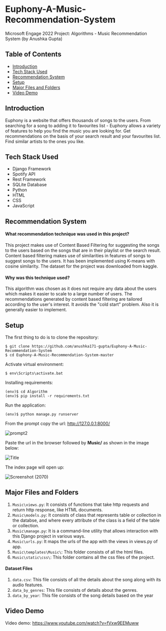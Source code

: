 # Euphony-A-Music-Recommendation-System
Microsoft Engage 2022 Project: Algorithms - Music Recommendation System (by Anushka Gupta)


## Table of Contents
- [Introduction](#introduction)
- [Tech Stack Used](#tech-stack-used)
- [Recommendation System](#recommendation-system)
- [Setup](#setup)
- [Major Files and Folders](#major-files-and-folders)
- [Video Demo](#video-demo)

## Introduction
Euphony is a website that offers thousands of songs to the users. From searching for a song to adding it to favourites list - Euphony allows a variety of features to help you find the music you are looking for. Get recommendations on the basis of your search result and your favourites list. Find similar artists to the ones you like.

## Tech Stack Used
- Django Framework
- Spotify API
- Rest Framework
- SQLite Database
- Python
- HTML
- CSS
- JavaScript

## Recommendation System
#### What recommendation technique was used in this project?
This project makes use of Content Based Filtering for suggesting the songs to the users based on the songs that are in their playlist or the search result. 
Content based filtering makes use of similarities in features of songs to suggest songs to the users. It has been implemented using K-means with cosine similarity. The dataset for the project was downloaded from kaggle.

#### Why was this technique used?
This algorithm was chosen as it does not require any data about the users which makes it easier to scale to a large number of users. The recommendations generated by content based filtering are tailored according to the user's interest. It avoids the "cold start" problem. Also it is generally easier to implement.

## Setup
The first thing to do is to clone the repository:
```
$ git clone https://github.com/anushka171-gupta/Euphony-A-Music-Recommendation-System
$ cd Euphony-A-Music-Recommendation-System-master
```
Activate virtual environment:
```
$ env\Scripts\activate.bat
```
Installing requirements:
```
(env)$ cd Algorithm
(env)$ pip install -r requirements.txt
```
Run the application:
```
(env)$ python manage.py runserver
```
From the prompt copy the url: http://127.0.0.1:8000/

![prompt2](https://user-images.githubusercontent.com/79011361/170816322-c5e60e87-d2bc-4afd-9bb5-a851037ec744.png)


Paste the url in the browser followed by **Music/** as shown in the image below:

![Title](https://user-images.githubusercontent.com/79011361/170816902-2dc154e3-2aed-4bcb-b044-35a74c5cd5be.png)

The index page will open up:

![Screenshot (2070)](https://user-images.githubusercontent.com/79011361/170816984-b36c3475-5ec1-4197-9e79-ec0845213553.png)

## Major Files and Folders
1. ```Music\views.py```: It consists of functions that take http requests and return http response, like HTML documents. 
2. ```Music\models.py```: It consists of class that represents table or collection in the databse, and where every attribute of the class is a field of the table or collection.
3. ```Music\manage.py```: It is a command-line utility that allows interaction with this Django project in various ways.
4. ```Music\urls.py```: It maps the urls of the app with the views in views.py of app.
5. ```Music\templates\Music\```: This folder consists of all the html files.
6. ```Music\static\css\```: This folder contains all the css files of the project.

#### Dataset Files
1. ```data.csv```: This file consists of all the details about the song along with its audio features.
2. ```data_by_genres```: This file consists of details about the genres.
3. ```data_by_year```: This file consists of the song details based on the year

## Video Demo
Video demo: https://www.youtube.com/watch?v=fVxw9EEMuww







